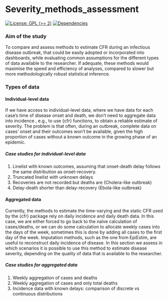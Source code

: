 
<!-- README.md is generated from README.Rmd. Please edit that file -->

# Severity_methods_assessment

<!-- badges: start -->

[![License: GPL (\>=
2)](https://img.shields.io/badge/License-GPL%20%28%3E%3D%202%29-blue.svg)](https://choosealicense.com/licenses/gpl-2.0/)
[![Dependencies](https://img.shields.io/badge/dependencies-2/95-green?style=flat)](#)
<!-- badges: end -->

### Aim of the study

To compare and assess methods to estimate CFR during an infectious
disease outbreak, that could be easily adopted or incorporated into
dashboards, while evaluating common assumptions for the different types
of data available to the researcher. If adequate, these methods would
maximise the speed and efficiency of analyses, compared to slower but
more methodologically robust statistical inference.

### Types of data

#### Individual-level data

If we have access to individual-level data, where we have data for each
case’s time of disease onset and death, we don’t need to aggregate data
into incidence , e.g., to use {cfr} functions, to obtain a reliable
estimate of severity. The problem is that often, during an outbreak,
complete data on cases’ onset and their outcomes won’t be available,
given the high proportion of cases without a known outcome in the
growing phase of an epidemic.

##### *Case studies for individual-level data*

1.  Linelist with known outcomes, assuming that onset-death delay
    follows the same distribution as onset-recovery.
2.  Truncated linelist with unknown delays
3.  Recoveries are not recorded but deaths are (Cholera-like outbreak)
4.  Delay-death shorter than delay-recovery (Ebola-like outbreak)

#### Aggregated data

Currently, the methods to estimate the time-varying and the static CFR
used by the {cfr} package rely on daily incidence and daily death data.
In this case, we are either forced to go back to the naïve calculation
of cases/deaths, or we can do some calculation to allocate weekly cases
into the days of the week, sometimes this is done by adding all cases to
the first day of the week. Imputation methods, such as the one from
EpiEstim, are useful to reconstruct daily incidence of disease. In this
section we assess in which scenarios it is possible to use this method
to estimate disease severity, depending on the quality of data that is
available to the researcher.

##### *Case studies for aggregated data*

1.  Weekly aggregation of cases and deaths
2.  Weekly aggregation of cases and only total deaths
3.  Incidence data with known delays: comparison of discrete vs
    continuous distributions
